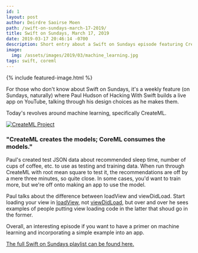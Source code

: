 ```yaml
---
id: 1
layout: post
author: Deirdre Saoirse Moen
path: /swift-on-sundays-march-17-2019/
title: Swift on Sundays, March 17, 2019
date: 2019-03-17 20:46:14 -0700
description: Short entry about a Swift on Sundays episode featuring CreateML and CoreML and how to integrate them into your project.
image: 
  img: /assets/images/2019/03/machine_learning.jpg
tags: swift, coreml
---
```


{% include featured-image.html %}

For those who don't know about Swift on Sundays, it's a weekly feature (on Sundays, naturally) where Paul Hudson of Hacking With Swift builds a live app on YouTube, talking through his design choices as he makes them.

<!--Read more-->

Today's revolves around machine learning, specifically CreateML.

[![CreateML Project](http://img.youtube.com/vi/x9_BG2q7XYw/0.jpg)](http://www.youtube.com/watch?v=x9_BG2q7XYw "Today's Swift on Sunday Project")

### "CreateML creates the models; CoreML consumes the models."

Paul's created test JSON data about recommended sleep time, number of cups of coffee, etc. to use as testing and training data. When run through CreateML with root mean square to test it, the recommendations are off by a mere three minutes, so quite close. In some cases, you'd want to train more, but we're off onto making an app to use the model.

Paul talks about the difference between loadView and viewDidLoad. Start loading your view in [loadView](https://developer.apple.com/documentation/uikit/uiviewcontroller/1621454-loadview), not [viewDidLoad](https://developer.apple.com/documentation/uikit/uiviewcontroller/1621495-viewdidload), but over and over he sees examples of people putting view loading code in the latter that shoud go in the former.

Overall, an interesting episode if you want to have a primer on machine learning and incorporating a simple example into an app.

[The full Swift on Sundays playlist can be found here.](https://www.youtube.com/playlist?list=PLuoeXyslFTuZNAZKB3FAYqiJZKigjC3VG)
